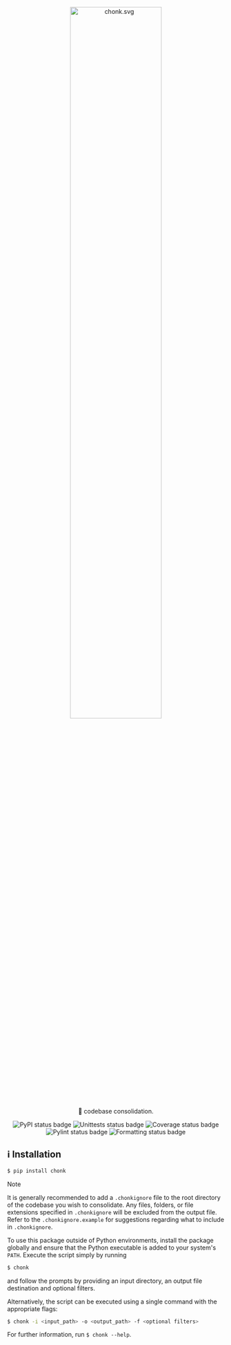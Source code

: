 <div align="center">

<img width="65%" src="https://raw.githubusercontent.com/OLILHR/chonk/main/chonk.svg" alt="chonk.svg"><br>

<p>🧊 codebase consolidation.</p>

![PyPI status badge](https://img.shields.io/pypi/v/chonk?labelColor=30363D&color=fccccc)
![Unittests status badge](https://github.com/OLILHR/chonk/workflows/Unittests/badge.svg)
![Coverage status badge](https://github.com/OLILHR/chonk/workflows/Coverage/badge.svg)
![Pylint status badge](https://github.com/OLILHR/chonk/workflows/Linting/badge.svg)
![Formatting status badge](https://github.com/OLILHR/chonk/workflows/Formatting/badge.svg)

</div>

## ℹ️ Installation

```sh
$ pip install chonk
```

> [!NOTE]
> It is generally recommended to add a `.chonkignore` file to the root directory of the codebase you wish to consolidate.
> Any files, folders, or file extensions specified in `.chonkignore` will be excluded from the output file.
> Refer to the `.chonkignore.example` for suggestions regarding what to include in `.chonkignore`.

To use this package outside of Python environments, install the package globally and ensure that the Python
executable is added to your system's `PATH`. Execute the script simply by running

```sh
$ chonk
```

and follow the prompts by providing an input directory, an output file destination and optional filters.

Alternatively, the script can be executed using a single command with the appropriate flags:  

```sh
$ chonk -i <input_path> -o <output_path> -f <optional filters>
```

For further information, run `$ chonk --help`.
